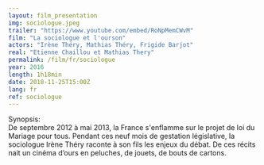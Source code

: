 ```yaml
---
layout: film_presentation
img: sociologue.jpeg
trailer: "https://www.youtube.com/embed/RoNpMemCWvM"
film: "La sociologue et l'ourson"
actors: "Irène Théry, Mathias Théry, Frigide Barjot"
real: "Etienne Chaillou et Mathias Thery"
permalink: /film/fr/sociologue
year: 2016
length: 1h18min
date: 2018-11-25T15:00Z
lang: fr
ref: sociologue
---
```



<span class="name"> Synopsis:</span> <br/>
<span class="resumefilm"> De septembre 2012 à mai 2013, la France s'enflamme sur le projet de loi du Mariage pour tous. Pendant ces neuf mois de gestation législative, Ia sociologue Irène Théry raconte à son fils les enjeux du débat. De ces récits nait un cinéma d’ours en peluches, de jouets, de bouts de cartons. </span>

